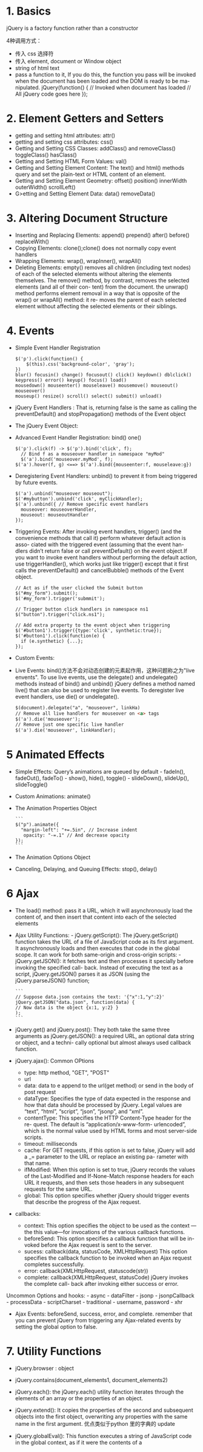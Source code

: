 # 1. Basics

jQuery is a factory function rather than a constructor

4种调用方式：

-   传入 css 选择符
-   传入 element, document or Window object
-   string of html text
-   pass a function to it, If you do this, the function you pass will be invoked when the document has been loaded and the DOM is ready to be ma- nipulated.
      jQuery(function() { // Invoked when document has loaded // All jQuery code goes here
      });

# 2. Element Getters and Setters

- getting and setting html attributes: attr()
- getting and setting css attributes: css()
- Getting and Setting CSS Classes: addClass() and removeClass() toggleClass() hasClass()
- Getting and Setting HTML Form Values: val()
- Getting and Setting Element Content: The text() and html() methods query and set the plain-text or HTML content of an element.
- Getting and Setting Element Geometry: offset() position() innerWidth outerWidth()  scrollLeft()
- G>etting and Setting Element Data: data() removeData()

# 3. Altering Document Structure
- Inserting and Replacing Elements: append() prepend() after() before() replaceWith()
- Copying Elements: clone();clone() does not normally copy event handlers
- Wrapping Elements: wrap(), wrapInner(), wrapAll()
- Deleting Elements: empty() removes all children (including text nodes) of each of the selected elements without
  altering the elements themselves. The remove() method, by contrast, removes the selected elements (and all of their
  con- tent) from the document. the unwrap() method performs element removal in a way that is opposite of the wrap() or wrapAll() method: it re- moves the parent of each selected element without affecting the selected elements or their siblings.

# 4. Events
- Simple Event Handler Registration

  ```
  $('p').click(function() {
      $(this).css('background-color', 'gray');
  })
  blur() focusin() change() focusout() click() keydown() dblclick() keypress() error() keyup() focus() load()
  mousedown() mouseenter() mouseleave() mousemove() mouseout() mouseover()
  mouseup() resize() scroll() select() submit() unload()
  ```

- jQuery Event Handlers : That is, returning false is the same as calling the preventDefault() and stopPropagation() methods of the Event object
- The jQuery Event Object:
- Advanced Event Handler Registration: bind() one()
    ```
    $('p').click(f) -> $('p').bind('click', f);
      // Bind f as a mouseover handler in namespace "myMod"
      $('a').bind('mouseover.myMod', f);
    $('a').hover(f, g) <==> $('a').bind({mouseenter:f, mouseleave:g})
    ```
- Deregistering Event Handlers: unbind() to prevent it from being triggered by future events.
    ```
    $('a').unbind("mouseover mouseout");
    $('#mybutton').unbind('click', myClickHandler);
    $('a').unbind({ // Remove specific event handlers
      mouseover: mouseoverHandler,
      mouseout: mouseoutHandler
    });
    ```
- Triggering Events: After invoking event handlers, trigger() (and the convenience methods that call it) perform
  whatever default action is asso- ciated with the triggered event (assuming that the event han- dlers didn’t return
  false or call preventDefault() on the event object.If you want to invoke event handlers without performing the default action, use triggerHandler(), which works just like trigger() except that it first calls the preventDefault() and cancelBubble() methods of the Event object.

    ```
    // Act as if the user clicked the Submit button
    $("#my_form").submit();
    $('#my_form').trigger('submmit');

    // Trigger button click handlers in namespace ns1
    $("button").trigger("click.ns1");

    // Add extra property to the event object when triggering
    $('#button1').trigger({type:'click', synthetic:true});
    $('#button1').click(function(e) {
      if (e.synthetic) {...};
    });
    ```

- Custom Events:
- Live Events: bind()方法不会对动态创建的元素起作用，这种问题称之为"live envents". To use live events, use the delegate() and undelegate() methods instead of bind() and unbind()<Paste>
    jQuery defines a method named live() that can also be used to register live events.
    To deregister live event handlers, use die() or undelegate().

    ``` html
    $(document).delegate("a", "mouseover", linkHa)
    // Remove all live handlers for mouseover on <a> tags
    $('a').die('mouseover');
    // Remove just one specific live handler
    $('a').die('mouseover', linkHandler);
    ```

# 5 Animated Effects

- Simple Effects: Query’s animations are queued by default
      - fadeIn(), fadeOut(), fadeTo()
      - show(), hide(), toggle()
      - slideDown(), slideUp(), slideToggle()
- Custom Animations: animate()
- The Animation Properties Object

      ```
      $("p").animate({
        "margin-left": "+=.5in", // Increase indent
         opacity: "-=.1" // And decrease opacity
      });
      ```

- The Animation Options Object
- Canceling, Delaying, and Queuing Effects: stop(), delay()

# 6 Ajax
- The load() method: pass it a URL, which it will asynchronously load the content of, and then insert that content into each of the selected elements
- Ajax Utility Functions:
      - jQuery.getScript(): The jQuery.getScript() function takes the URL of a file of JavaScript code as its first argument. It asynchronously loads and then executes that code in the global scope. It can work for both same-origin and cross-origin scripts:
      - jQuery.getJSON():  it fetches text and then processes it specially before invoking the specified call- back. Instead of executing the text as a script, jQuery.getJSON() parses it as JSON (using the jQuery.parseJSON() function;

      ```
      // Suppose data.json contains the text: '{"x":1,"y":2}'
      jQuery.getJSON("data.json", function(data) {
      // Now data is the object {x:1, y:2} }
      );
      ```

- jQuery.get() and jQuery.post():  They both take the same three arguments as jQuery.getJSON(): a required URL, an optional data string or object, and a techni- cally optional but almost always used callback function.
- jQuery.ajax(): Common OPtions
     - type: http method, "GET", "POST"
     - url
     - data: data to e append to the url(get method) or send in the body of post request
     - dataType: Specifies the type of data expected in the response and how that data should be processed by jQuery. Legal values are “text”, “html”, “script”, “json”, “jsonp”, and “xml”.<Paste>
     - contentType: This specifies the HTTP Content-Type header for the re- quest. The default is “application/x-www-form- urlencoded”, which is the normal value used by HTML forms and most server-side scripts.
     - timeout: milliseconds
     - cache: For GET requests, if this option is set to false, jQuery will add a _= parameter to the URL or replace an existing pa- rameter with that name.
     - ifModified: When this option is set to true, jQuery records the values of the Last-Modified and If-None-Match response headers for each URL it requests, and then sets those headers in any subsequent requests for the same URL.
     - global: This option specifies whether jQuery should trigger events that describe the progress of the Ajax request.

- callbacks:
    - context: This option specifies the object to be used as the context —the this value—for invocations of the various callback functions.
    - beforeSend: This option specifies a callback function that will be in- voked before the Ajax request is sent to the server.
    - sucess: callback(data, statusCode, XMLHttpRequest) This option specifies the callback function to be invoked when an Ajax request completes successfully.
    - error: callback(XMLHttpRequest, statuscode(str))
    - complete: callback(XMLHttpRequest, statusCode) jQuery invokes the complete call- back after invoking either success or error.


Uncommon Options and hooks:
    - async
    - dataFilter
    - jsonp
    - jsonpCallback
    - processData
    - scriptCharset
    - traditional
    - username, password
    - xhr

- Ajax Events:  beforeSend, success, error, and complete.  remember that you can prevent jQuery from triggering any Ajax-related events by setting the global option to false.


# 7. Utility Functions
- jQuery.browser : object
- jQuery.contains(document_elements1, document_elements2)
- jQuery.each(): the jQuery.each() utility function iterates through the elements of an array or the properties of an object.
- jQuery.extend():  It copies the properties of the second and subsequent objects into the first object, overwriting any properties with the same name in the first argument. 优点类似于python 里的字典的 update
- jQuery.globalEval(): This function executes a string of JavaScript code in the global context, as if it were the contents of a <script> tag.
- jQuery.grep(): This function is like the ES5 filter() method of the Array object.
- jQuery.inArray(): is like the ES5 indexOf()
- jQuery.isArray(): Returns true if the argument is a native Array object.
- jQuery.isEmptyObject
- jQuery.isFunction()
- jQuery.isPlainObject()
- jQuery.makeArray()
- jQuery.map()
- jQuery.merge() : var clone = jQuery.merge([], original);
- jQuery.parseJSON()
- jQuery.proxy()
- jQuery.support
- jQuery.trim()


- # 8. Selectors and Selection Methods
- Simple Selectors: css 选择符
- Selector Combinaitons: processed left-to-right.
  - A B   descendants
  - A > B   direct-children
  - A + B  follow (ignoring text nodes and comments) elements
  - A ~ B  sibling elements that come after elements that match A.
- Selector Groups: "h1, h2, h3" A selector group matches all elements that match any of the selector combinations in the group.
- Selection Methods:
  - single(): jQuery object that contains only the single selected element at the specified index. 
  - last()
  - eq()
  - slice()
  - filter(): $("div").filter(function(i) { // Like $("div:even") return i % 2 == 0 })
  - not(): $("div").not("#header, #footer"); // All <div> tags except two special ones

- Using a Selection As Context
  - find()
  - children():  method returns the immediate child elements of each selected element, filtering them with an optional selector:
    - $("#header, #footer").children("span")  <==>  $("#header>span, #footer>span")
  - contents() method is similar to children() but it returns all child nodes, including text nodes, of each element.
  - next()
  - prev(): The next() and prev() methods return the next and previous sibling of each selected element that has one. 
  - nextAll() and prevAll() return all siblings following and pre- ceding (if there are any) each selected element. 
  - siblings() method returns all siblings of each selected element
  - parent()
  - closest()
- Reverting to a Previous Selection: To facilitate method chaining, most jQuery object methods return the object on which they are called. However, the meth- ods we’ve covered in this section all return new jQuery objects.
  - end(): To facilitate method chaining, most jQuery object methods return the object on which they are called. However, the meth- ods we’ve covered in this section all return new jQuery objects.
  - push Stack()
  -  and Self() returns a new jQuery object that includes all of the el- ements of the current selection plus all of the elements (minus duplicates) of the previous selection

# 9 Extending jQuery with Plugins
The trick is to know that jQuery.fn is the prototype object for all jQuery objects.


# 10 The jQuery UI Library
 http://jqueryui.com

# 11 jQuery Quick Reference
